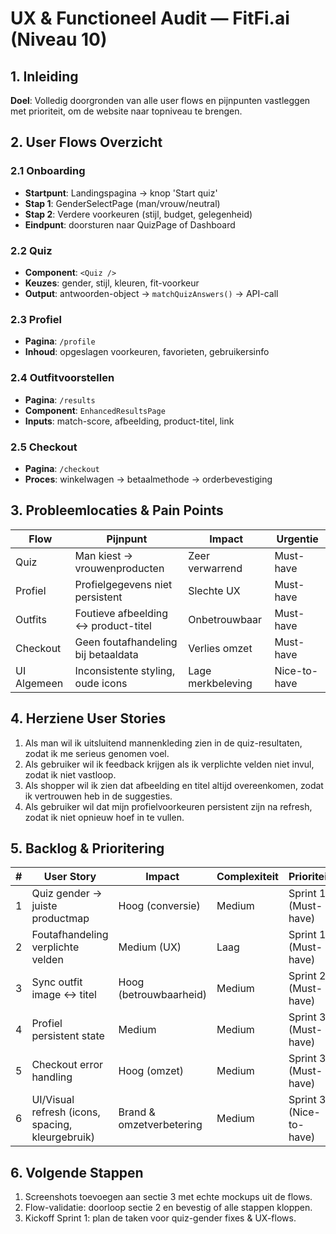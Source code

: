 # UX & Functioneel Audit — FitFi.ai (Niveau 10)

## 1. Inleiding
**Doel**: Volledig door­gronden van alle user flows en pijn­­punten vastleggen met prioriteit, om de website naar topniveau te brengen.

## 2. User Flows Overzicht
### 2.1 Onboarding
- **Startpunt**: Landingspagina → knop 'Start quiz'
- **Stap 1**: GenderSelectPage (man/vrouw/neutral)
- **Stap 2**: Verdere voorkeuren (stijl, budget, gelegenheid)
- **Eindpunt**: doorsturen naar QuizPage of Dashboard

### 2.2 Quiz
- **Component**: `<Quiz />`
- **Keuzes**: gender, stijl, kleuren, fit-voorkeur
- **Output**: antwoorden-object → `matchQuizAnswers()` → API-call

### 2.3 Profiel
- **Pagina**: `/profile`
- **Inhoud**: opgeslagen voorkeuren, favorieten, gebruikersinfo

### 2.4 Outfitvoorstellen
- **Pagina**: `/results`
- **Component**: `EnhancedResultsPage`
- **Inputs**: match-score, afbeelding, product-titel, link

### 2.5 Checkout
- **Pagina**: `/checkout`
- **Proces**: winkelwagen → betaalmethode → orderbevestiging

## 3. Probleemlocaties & Pain Points
| Flow        | Pijnpunt                            | Impact             | Urgentie   |
|-------------|-------------------------------------|--------------------|------------|
| Quiz        | Man kiest → vrouwenproducten        | Zeer verwarrend    | Must-have  |
| Profiel     | Profielgegevens niet persistent     | Slechte UX         | Must-have  |
| Outfits     | Foutieve afbeelding ↔ product-titel  | Onbetrouwbaar      | Must-have  |
| Checkout    | Geen foutafhandeling bij betaaldata | Verlies omzet      | Must-have  |
| UI Algemeen | Inconsistente styling, oude icons   | Lage merkbeleving  | Nice-to-have |

## 4. Herziene User Stories
1. Als man wil ik uitsluitend mannenkleding zien in de quiz-resultaten, zodat ik me serieus genomen voel.  
2. Als gebruiker wil ik feedback krijgen als ik verplichte velden niet invul, zodat ik niet vastloop.  
3. Als shopper wil ik zien dat afbeelding en titel altijd overeenkomen, zodat ik vertrouwen heb in de suggesties.  
4. Als gebruiker wil dat mijn profielvoorkeuren persistent zijn na refresh, zodat ik niet opnieuw hoef in te vullen.

## 5. Backlog & Prioritering
| #  | User Story                             | Impact                 | Complexiteit | Prioriteit              |
|----|-----------------------------------------|------------------------|--------------|-------------------------|
| 1  | Quiz gender → juiste productmap         | Hoog (conversie)       | Medium       | Sprint 1 (Must-have)    |
| 2  | Foutafhandeling verplichte velden       | Medium (UX)            | Laag         | Sprint 1 (Must-have)    |
| 3  | Sync outfit image ↔ titel               | Hoog (betrouwbaarheid) | Medium       | Sprint 2 (Must-have)    |
| 4  | Profiel persistent state                | Medium                 | Medium       | Sprint 3 (Must-have)    |
| 5  | Checkout error handling                 | Hoog (omzet)           | Medium       | Sprint 3 (Must-have)    |
| 6  | UI/Visual refresh (icons, spacing, kleurgebruik) | Brand & omzetverbetering | Medium | Sprint 3 (Nice-to-have)|

## 6. Volgende Stappen
1. Screenshots toevoegen aan sectie 3 met echte mockups uit de flows.  
2. Flow-validatie: doorloop sectie 2 en bevestig of alle stappen kloppen.  
3. Kickoff Sprint 1: plan de taken voor quiz-gender fixes & UX-flows.